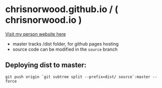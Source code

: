 # chrisnorwood.github.io / ( chrisnorwood.io )

[Visit my person website here](https://chrisnorwood.io)

- master tracks /dist folder, for github pages hosting
- source code can be modified in the `source` branch

## Deploying dist to master:
```
git push origin `git subtree split --prefix=dist/ source`:master --force
```